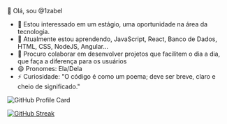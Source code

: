 👋 Olá, sou @1zabel

- 👀 Estou interessado em um estágio, uma oportunidade na área da tecnologia.
- 🌱 Atualmente estou aprendendo, JavaScript, React, Banco de Dados, HTML, CSS, NodeJS, Angular...
- 💞️ Procuro colaborar em desenvolver projetos que facilitem o dia a dia, que faça a diferença para os usuários
- 😄 Pronomes: Ela/Dela
- ⚡ Curiosidade: "O código é como um poema; deve ser breve, claro e cheio de significado." 

![GitHub Profile Card](https://github-readme-stats.vercel.app/api?username=1zabel&show_icons=true&theme=radical)

[![GitHub Streak](https://github-readme-streak-stats.herokuapp.com/?user=1zabel)](https://git.io/streak-stats)
